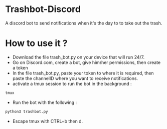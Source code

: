 # Trashbot-Discord
A discord bot to send notifications when it's the day to to take out the trash.

# How to use it ?
- Download the file trash_bot.py on your device that will run 24/7.
- Go on Discord.com, create a bot, give him/her permissions, then create a token
- In the file trash_bot.py, paste your token to where it is required, then paste the channelID where you want to receive notifications.
- activate a tmux session to run the bot in the background :
```bash
tmux
```
- Run the bot with the following :
```bash
python3 trashbot.py
```
- Escape tmux with CTRL+b then d.
